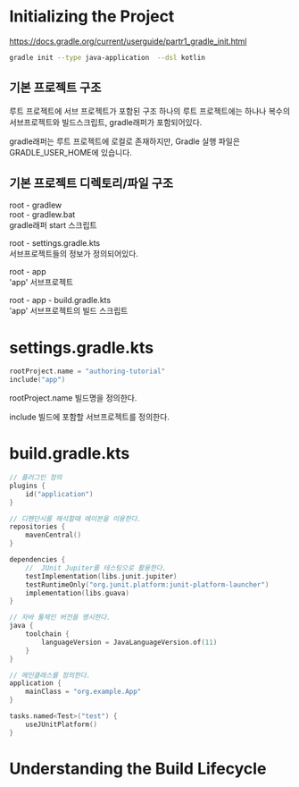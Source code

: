# Initializing the Project

https://docs.gradle.org/current/userguide/partr1_gradle_init.html

```bash
gradle init --type java-application  --dsl kotlin
```
## 기본 프로젝트 구조
루트 프로젝트에 서브 프로젝트가 포함된 구조
하나의 루트 프로젝트에는 하나나 복수의 서브프로젝트와 빌드스크립트, gradle래퍼가 포함되어있다.

gradle래퍼는 루트 프로젝트에 로컬로 존재하지만, Gradle 실행 파일은 GRADLE_USER_HOME에 있습니다.

## 기본 프로젝트 디렉토리/파일 구조 

root - gradlew  
root - gradlew.bat  
gradle래퍼 start 스크립트  
  
root - settings.gradle.kts  
서브프로젝트들의 정보가 정의되어있다.  
  
root - app  
'app' 서브프로젝트  
  
root - app - build.gradle.kts  
'app' 서브프로젝트의 빌드 스크립트  

# settings.gradle.kts
```kts
rootProject.name = "authoring-tutorial"
include("app")
```

rootProject.name
빌드명을 정의한다.

include
빌드에 포함할 서브프로젝트를 정의한다.

# build.gradle.kts
```kts
// 플러그인 정의
plugins {
    id("application")                                               
}

// 디펜던시를 해석할때 메이븐을 이용한다. 
repositories {
    mavenCentral()                                                  
}

dependencies {
    //  JUnit Jupiter를 테스팅으로 활용한다. 
    testImplementation(libs.junit.jupiter)
    testRuntimeOnly("org.junit.platform:junit-platform-launcher")
    implementation(libs.guava)                                      
}

// 자바 툴체인 버전을 명시한다.
java {
    toolchain {
        languageVersion = JavaLanguageVersion.of(11)                
    }
}

// 메인클래스를 정의한다.
application {
    mainClass = "org.example.App"                                   
}

tasks.named<Test>("test") {
    useJUnitPlatform()
}                                           
```

# Understanding the Build Lifecycle

